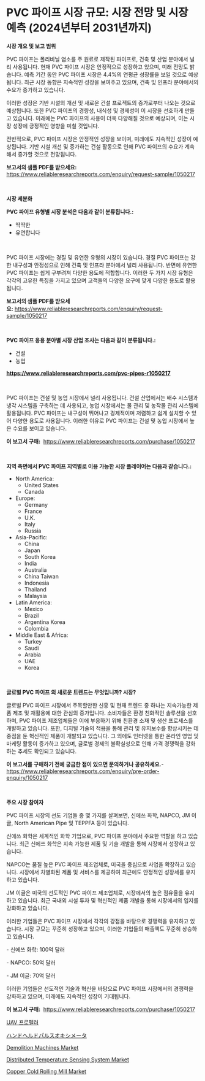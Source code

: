 <p><h1>PVC 파이프 시장 규모: 시장 전망 및 시장 예측 (2024년부터 2031년까지)</h1></p><p><strong>시장 개요 및 보고 범위</strong></p>
<p><p>PVC 파이프는 폴리비닐 염소를 주 원료로 제작된 파이프로, 건축 및 산업 분야에서 널리 사용됩니다. 현재 PVC 파이프 시장은 안정적으로 성장하고 있으며, 미래 전망도 밝습니다. 예측 기간 동안 PVC 파이프 시장은 4.4%의 연평균 성장률을 보일 것으로 예상됩니다. 최근 시장 동향은 지속적인 성장을 보여주고 있으며, 건축 및 인프라 분야에서의 수요가 증가하고 있습니다.</p><p>이러한 성장은 기반 시설의 개선 및 새로운 건설 프로젝트의 증가로부터 나오는 것으로 예상됩니다. 또한 PVC 파이프의 경량성, 내식성 및 경제성이 이 시장을 선호하게 만들고 있습니다. 미래에는 PVC 파이프의 사용이 더욱 다양해질 것으로 예상되며, 이는 시장 성장에 긍정적인 영향을 미칠 것입니다.</p><p>전반적으로, PVC 파이프 시장은 안정적인 성장을 보이며, 미래에도 지속적인 성장이 예상됩니다. 기반 시설 개선 및 증가하는 건설 활동으로 인해 PVC 파이프의 수요가 계속해서 증가할 것으로 전망됩니다.</p></p>
<p><strong>보고서의 샘플 PDF를 받으세요:</strong> <a href="https://www.reliableresearchreports.com/enquiry/request-sample/1050217">https://www.reliableresearchreports.com/enquiry/request-sample/1050217</a></p>
<p>&nbsp;</p>
<p><strong>시장 세분화</strong></p>
<p><strong>PVC 파이프 유형별 시장 분석은 다음과 같이 분류됩니다.:</strong></p>
<p><ul><li>딱딱한</li><li>유연합니다</li></ul></p>
<p>&nbsp;</p>
<p><p>PVC 파이프 시장에는 경질 및 유연한 유형의 시장이 있습니다. 경질 PVC 파이프는 강한 내구성과 안정성으로 인해 건축 및 인프라 분야에서 널리 사용됩니다. 반면에 유연한 PVC 파이프는 쉽게 구부려져 다양한 용도에 적합합니다. 이러한 두 가지 시장 유형은 각각의 고유한 특징을 가지고 있으며 고객들의 다양한 요구에 맞게 다양한 용도로 활용됩니다.</p></p>
<p><strong>보고서의 샘플 PDF를 받으세요:</strong>&nbsp;<a href="https://www.reliableresearchreports.com/enquiry/request-sample/1050217">https://www.reliableresearchreports.com/enquiry/request-sample/1050217</a></p>
<p>&nbsp;</p>
<p><strong> PVC 파이프 응용 분야별 시장 산업 조사는 다음과 같이 분류됩니다.:</strong></p>
<p><ul><li>건설</li><li>농업</li></ul></p>
<p><strong><a href="https://www.reliableresearchreports.com/pvc-pipes-r1050217">https://www.reliableresearchreports.com/pvc-pipes-r1050217</a></strong></p>
<p>&nbsp;</p>
<p><p>PVC 파이프는 건설 및 농업 시장에서 널리 사용됩니다. 건설 산업에서는 배수 시스템과 냉각 시스템을 구축하는 데 사용되고, 농업 시장에서는 물 관리 및 농작물 관리 시스템에 활용됩니다. PVC 파이프는 내구성이 뛰어나고 경제적이며 저렴하고 쉽게 설치할 수 있어 다양한 용도로 사용됩니다. 이러한 이유로 PVC 파이프는 건설 및 농업 시장에서 높은 수요를 보이고 있습니다.</p></p>
<p><strong>이 보고서 구매:</strong>&nbsp; <a href="https://www.reliableresearchreports.com/purchase/1050217">https://www.reliableresearchreports.com/purchase/1050217</a></p>
<p>&nbsp;</p>
<p><strong>지역 측면에서 PVC 파이프 지역별로 이용 가능한 시장 플레이어는 다음과 같습니다.:</strong></p>
<p><ul>
    <li>
        North America:
        <ul>
            <li>United States</li>
            <li>Canada</li>
        </ul>
    </li>
    <li>
        Europe:
        <ul>
            <li>Germany</li>
            <li>France</li>
            <li>U.K.</li>
            <li>Italy</li>
            <li>Russia</li>
        </ul>
    </li>
    <li>
        Asia-Pacific:
        <ul>
            <li>China</li>
            <li>Japan</li>
            <li>South Korea</li>
            <li>India</li>
            <li>Australia</li>
            <li>China Taiwan</li>
            <li>Indonesia</li>
            <li>Thailand</li>
            <li>Malaysia</li>
        </ul>
    </li>
    <li>
        Latin America:
        <ul>
            <li>Mexico</li>
            <li>Brazil</li>
            <li>Argentina Korea</li>
            <li>Colombia</li>
        </ul>
    </li>
    <li>
        Middle East & Africa:
        <ul>
            <li>Turkey</li>
            <li>Saudi</li>
            <li>Arabia</li>
            <li>UAE</li>
            <li>Korea</li>
        </ul>
    </li>
    </ul></p>
<p>&nbsp;</p>
<p><strong>글로벌 PVC 파이프 의 새로운 트렌드는 무엇입니까? 시장?</strong></p>
<p><p>글로벌 PVC 파이프 시장에서 주목할만한 신흥 및 현재 트렌드 중 하나는 지속가능한 제품 제조 및 재활용에 대한 관심의 증가입니다. 소비자들은 환경 친화적인 솔루션을 선호하며, PVC 파이프 제조업체들은 이에 부응하기 위해 친환경 소재 및 생산 프로세스를 개발하고 있습니다. 또한, 디지털 기술의 적용을 통해 관리 및 유지보수를 향상시키는 데 중점을 둔 혁신적인 제품이 개발되고 있습니다. 그 외에도 인터넷을 통한 온라인 영업 및 마케팅 활동이 증가하고 있으며, 글로벌 경제의 불확실성으로 인해 가격 경쟁력을 강화하는 추세도 확인되고 있습니다.</p></p>
<p><strong>이 보고서를 구매하기 전에 궁금한 점이 있으면 문의하거나 공유하세요.</strong>- <a href="https://www.reliableresearchreports.com/enquiry/pre-order-enquiry/1050217">https://www.reliableresearchreports.com/enquiry/pre-order-enquiry/1050217</a></p>
<p>&nbsp;</p>
<p><strong>주요 시장 참여자</strong></p>
<p><p>PVC 파이프 시장의 선도 기업들 중 몇 가지를 살펴보면, 신에쓰 화학, NAPCO, JM 이글, North American Pipe 및 TEPPFA 등이 있습니다.</p><p>신에쓰 화학은 세계적인 화학 기업으로, PVC 파이프 분야에서 주요한 역할을 하고 있습니다. 최근 신에쓰 화학은 지속 가능한 제품 및 기술 개발을 통해 시장에서 성장하고 있습니다.</p><p>NAPCO는 품질 높은 PVC 파이프 제조업체로, 미국을 중심으로 사업을 확장하고 있습니다. 시장에서 차별화된 제품 및 서비스를 제공하여 최근에도 안정적인 성장세를 유지하고 있습니다.</p><p>JM 이글은 미국의 선도적인 PVC 파이프 제조업체로, 시장에서의 높은 점유율을 유지하고 있습니다. 최근 국내외 시설 투자 및 혁신적인 제품 개발을 통해 시장에서의 입지를 강화하고 있습니다.</p><p>이러한 기업들은 PVC 파이프 시장에서 각각의 강점을 바탕으로 경쟁력을 유지하고 있습니다. 시장 규모는 꾸준히 성장하고 있으며, 이러한 기업들의 매출액도 꾸준히 상승하고 있습니다.</p><p>- 신에쓰 화학: 100억 달러</p><p>- NAPCO: 50억 달러</p><p>- JM 이글: 70억 달러</p><p>이러한 기업들은 선도적인 기술과 혁신을 바탕으로 PVC 파이프 시장에서의 경쟁력을 강화하고 있으며, 미래에도 지속적인 성장이 기대됩니다.</p></p>
<p><strong>이 보고서 구매:</strong>&nbsp;&nbsp;<a href="https://www.reliableresearchreports.com/purchase/1050217">https://www.reliableresearchreports.com/purchase/1050217</a></p>
<p><p><a href="https://medium.com/@crumbles67678/uav-%ED%94%84%EB%A1%9C%ED%8E%A0%EB%9F%AC-%EC%8B%9C%EC%9E%A5-%EA%B7%9C%EB%AA%A8%EB%8A%94-%EA%B8%80%EB%A1%9C%EB%B2%8C-%EC%82%B0%EC%97%85%EC%97%90%EC%84%9C-%EC%B5%9C%EC%A0%81%EC%9D%98-%EB%A7%88%EC%BC%80%ED%8C%85-%EC%B1%84%EB%84%90%EC%9D%84-%EB%B3%B4%EC%97%AC%EC%A4%8D%EB%8B%88%EB%8B%A4-89a88c390ffe">UAV 프로펠러</a></p><p><a href="https://medium.com/@madelynhowe2023/%E6%90%BA%E5%B8%AF%E7%94%A8%E3%83%91%E3%83%AB%E3%82%B9%E3%82%AA%E3%82%AD%E3%82%B7%E3%83%A1%E3%83%BC%E3%82%BF%E3%83%BC%E5%B8%82%E5%A0%B4%E3%81%AE%E8%A6%8F%E6%A8%A1%E3%81%AF-%E3%82%B0%E3%83%AD%E3%83%BC%E3%83%90%E3%83%AB%E7%94%A3%E6%A5%AD%E3%81%AB%E3%81%8A%E3%81%91%E3%82%8B%E6%9C%80%E9%81%A9%E3%81%AA%E3%83%9E%E3%83%BC%E3%82%B1%E3%83%86%E3%82%A3%E3%83%B3%E3%82%B0%E3%83%81%E3%83%A3%E3%83%8D%E3%83%AB%E3%82%92%E6%98%8E%E3%82%89%E3%81%8B%E3%81%AB%E3%81%97%E3%81%BE%E3%81%99-7d62b2bbcf60">ハンドヘルドパルスオキシメータ</a></p><p><a href="https://view.publitas.com/reportprime-1/demolition-machines-market-the-key-to-successful-business-strategy-forecast-till-2031/">Demolition Machines Market</a></p><p><a href="https://github.com/sofayahoo2023/Market-Research-Report-List-4/blob/main/distributed-temperature-sensing-system-market.md">Distributed Temperature Sensing System Market</a></p><p><a href="https://github.com/joannesouthgate/Market-Research-Report-List-2/blob/main/copper-cold-rolling-mill-market.md">Copper Cold Rolling Mill Market</a></p></p>